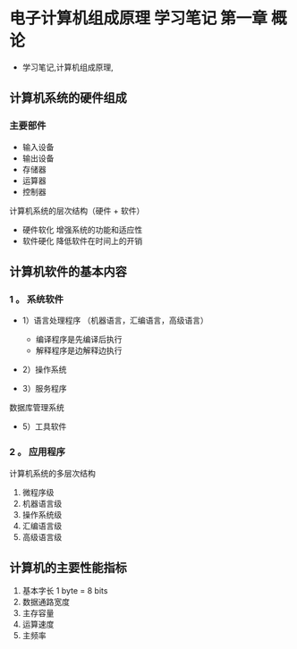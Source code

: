 # 电子计算机组成原理 学习笔记 第一章 概论
- 学习笔记,计算机组成原理,


## 计算机系统的硬件组成

### 主要部件

 - 输入设备
 - 输出设备
 - 存储器
 - 运算器
 - 控制器

计算机系统的层次结构（硬件 + 软件）

 - 硬件软化 增强系统的功能和适应性
 - 软件硬化 降低软件在时间上的开销

## 计算机软件的基本内容

### 1 。 系统软件

 - 1）语言处理程序 （机器语言，汇编语言，高级语言）

    - 编译程序是先编译后执行
    - 解释程序是边解释边执行

 - 2）操作系统

 - 3）服务程序

数据库管理系统

 - 5）工具软件

### 2 。 应用程序

计算机系统的多层次结构

 1. 微程序级
 2. 机器语言级
 3. 操作系统级
 4. 汇编语言级
 5. 高级语言级

## 计算机的主要性能指标

 1. 基本字长 1 byte = 8 bits
 2. 数据通路宽度
 3. 主存容量
 4. 运算速度
 5. 主频率